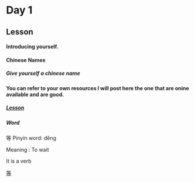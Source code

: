 # Day 1

## Lesson 

#### Introducing yourself.
#### Chinese Names

##### Give yourself a chinese name 


**You can refer to your own resources I will post here the one that are onine available and are good.**

##### [Lesson](https://www.youtube.com/watch?v=McZW0iDsZns)

##### Word 
等
Pinyin word: děng

Meaning : To wait

It is a verb

[等](https://www.purpleculture.net/dictionary_details/?word=%E7%AD%89)


